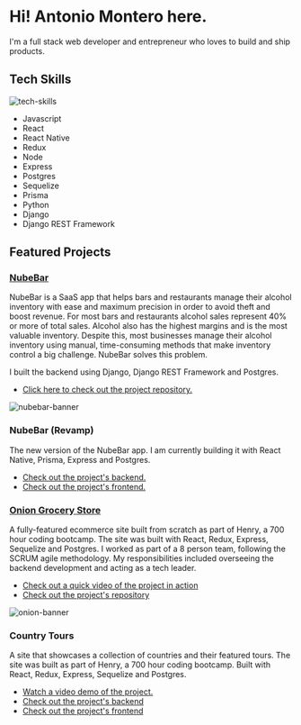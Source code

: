 # Hi! Antonio Montero here.
I'm a full stack web developer and entrepreneur who loves to build and ship products.

## Tech Skills
![tech-skills](https://user-images.githubusercontent.com/13739454/124678033-5a305400-de87-11eb-9276-c52253de7202.png)

- Javascript
- React
- React Native
- Redux
- Node
- Express
- Postgres
- Sequelize
- Prisma
- Python
- Django
- Django REST Framework

## Featured Projects

### [NubeBar](https://github.com/donmonty/api-nubebar)
NubeBar is a SaaS app that helps bars and restaurants manage their alcohol inventory with ease and maximum precision in order to avoid theft and boost revenue. For most bars and restaurants alcohol sales represent 40% or more of total sales. Alcohol also has the highest margins and is the most valuable inventory. Despite this, most businesses manage their alcohol inventory using manual, time-consuming methods that make inventory control a big challenge. NubeBar solves this problem.

I built the backend using Django, Django REST Framework and Postgres.

- [Click here to check out the project repository.](https://github.com/donmonty/api-nubebar)

![nubebar-banner](https://user-images.githubusercontent.com/13739454/124403144-78b51480-dcfa-11eb-8778-213888aa7652.png)


### NubeBar (Revamp)
The new version of the NubeBar app. I am currently building it with React Native, Prisma, Express and Postgres.

- [Check out the project's backend.](https://github.com/donmonty/backend-nubebar)
- [Check out the project's frontend.](https://github.com/donmonty/frontend-nubebar)

### [Onion Grocery Store](https://github.com/theoradicella/Final-Project)
A fully-featured ecommerce site built from scratch as part of Henry, a 700 hour coding bootcamp. The site was built with React, Redux, Express, Sequelize and Postgres. I worked as part of a 8 person team, following the SCRUM agile methodology. My responsibilities included overseeing the backend development and acting as a tech leader.

- [Check out a quick video of the project in action](https://drive.google.com/file/d/1VJReBUUKoyu_ltoD2S1vUvW3GHWdOM9s/view?usp=sharing)
- [Check out the project's repository](https://github.com/theoradicella/Final-Project)

![onion-banner](https://user-images.githubusercontent.com/13739454/124404071-ecf1b700-dcfe-11eb-8749-aff222bfd52a.png)


### Country Tours
A site that showcases a collection of countries and their featured tours. The site was built as part of Henry, a 700 hour coding bootcamp. Built with React, Redux, Express, Sequelize and Postgres.

- [Watch a video demo of the project.](https://www.loom.com/share/4fdfa21e285d4257a1999f16976889de)
- [Check out the project's backend](https://github.com/donmonty/Countries-Project)
- [Check out the project's frontend](https://github.com/donmonty/countries-frontend)



<!--
**donmonty/donmonty** is a ✨ _special_ ✨ repository because its `README.md` (this file) appears on your GitHub profile.

Here are some ideas to get you started:

- 🔭 I’m currently working on ...
- 🌱 I’m currently learning ...
- 👯 I’m looking to collaborate on ...
- 🤔 I’m looking for help with ...
- 💬 Ask me about ...
- 📫 How to reach me: ...
- 😄 Pronouns: ...
- ⚡ Fun fact: ...
-->

